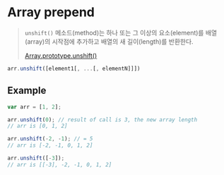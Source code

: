 # Array prepend

> `unshift()` 메소드(method)는 하나 또는 그 이상의 요소(element)를 배열(array)의 시작점에 추가하고 배열의 새 길이(length)를 반환한다.
>
> [Array.prototype.unshift()](https://developer.mozilla.org/ko/docs/Web/JavaScript/Reference/Global_Objects/Array/unshift)

```javascript
arr.unshift([element1[, ...[, elementN]]])
```

## Example

```javascript
var arr = [1, 2];

arr.unshift(0); // result of call is 3, the new array length
// arr is [0, 1, 2]

arr.unshift(-2, -1); // = 5
// arr is [-2, -1, 0, 1, 2]

arr.unshift([-3]);
// arr is [[-3], -2, -1, 0, 1, 2]
```
